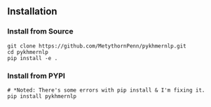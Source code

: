 ## Installation

### Install from Source

```shell
git clone https://github.com/MetythornPenn/pykhmernlp.git
cd pykhmernlp
pip install -e .
```

### Install from PYPI

```shell
# *Noted: There's some errors with pip install & I'm fixing it.
pip install pykhmernlp
```
